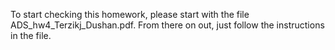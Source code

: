 To start checking this homework, please start with the file ADS_hw4_Terzikj_Dushan.pdf. From there on out, just follow the instructions in the file. 